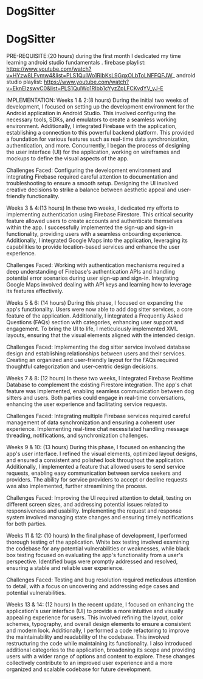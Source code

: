 # DogSitter
# DogSitter
PRE-REQUISITE:(20 hours)
during the first month I dedicated my time learning android studio fundamentals  .
firebase playlist:
https://www.youtube.com/watch?v=HYzw8LFvmw4&list=PLS1QulWo1RIbKsL9GqxOLbToLNFFQFJW_
android studio playlist:
https://www.youtube.com/watch?v=EknEIzswvC0&list=PLS1QulWo1RIbb1cYyzZpLFCKvdYV_yJ-E

IMPLEMENTATION:
Weeks 1 & 2:(8 hours)
During the initial two weeks of development, I focused on setting up the development environment for the Android application in Android Studio. This involved configuring the necessary tools, SDKs, and emulators to create a seamless working environment. Additionally, I integrated Firebase with the application, establishing a connection to this powerful backend platform. This provided a foundation for various features such as real-time data synchronization, authentication, and more. Concurrently, I began the process of designing the user interface (UI) for the application, working on wireframes and mockups to define the visual aspects of the app.

Challenges Faced: Configuring the development environment and integrating Firebase required careful attention to documentation and troubleshooting to ensure a smooth setup. Designing the UI involved creative decisions to strike a balance between aesthetic appeal and user-friendly functionality.

Weeks 3 & 4:(13 hours)
In these two weeks, I dedicated my efforts to implementing authentication using Firebase Firestore. This critical security feature allowed users to create accounts and authenticate themselves within the app. I successfully implemented the sign-up and sign-in functionality, providing users with a seamless onboarding experience. Additionally, I integrated Google Maps into the application, leveraging its capabilities to provide location-based services and enhance the user experience.

Challenges Faced: Working with authentication mechanisms required a deep understanding of Firebase's authentication APIs and handling potential error scenarios during user sign-up and sign-in. Integrating Google Maps involved dealing with API keys and learning how to leverage its features effectively.

Weeks 5 & 6: (14 hours)
During this phase, I focused on expanding the app's functionality. Users were now able to add dog sitter services, a core feature of the application. Additionally, I integrated a Frequently Asked Questions (FAQs) section with categories, enhancing user support and engagement. To bring the UI to life, I meticulously implemented XML layouts, ensuring that the visual elements aligned with the intended design.

Challenges Faced: Implementing the dog sitter service involved database design and establishing relationships between users and their services. Creating an organized and user-friendly layout for the FAQs required thoughtful categorization and user-centric design decisions.


Weeks 7 & 8: (12 hours)
In these two weeks, I integrated Firebase Realtime Database to complement the existing Firestore integration. The app's chat feature was implemented, enabling seamless communication between dog sitters and users. Both parties could engage in real-time conversations, enhancing the user experience and facilitating service requests.

Challenges Faced: Integrating multiple Firebase services required careful management of data synchronization and ensuring a coherent user experience. Implementing real-time chat necessitated handling message threading, notifications, and synchronization challenges.

Weeks 9 & 10: (13 hours)
During this phase, I focused on enhancing the app's user interface. I refined the visual elements, optimized layout designs, and ensured a consistent and polished look throughout the application. Additionally, I implemented a feature that allowed users to send service requests, enabling easy communication between service seekers and providers. The ability for service providers to accept or decline requests was also implemented, further streamlining the process.

Challenges Faced: Improving the UI required attention to detail, testing on different screen sizes, and addressing potential issues related to responsiveness and usability. Implementing the request and response system involved managing state changes and ensuring timely notifications for both parties.


Weeks 11 & 12: (10 hours)
In the final phase of development, I performed thorough testing of the application.
White box testing involved examining the codebase for any potential vulnerabilities or weaknesses, while black box testing focused on evaluating the app's functionality from a user's perspective. Identified bugs were promptly addressed and resolved, ensuring a stable and reliable user experience.

Challenges Faced: Testing and bug resolution required meticulous attention to detail, with a focus on uncovering and addressing edge cases and potential vulnerabilities.

Weeks 13 & 14: (12 hours)
In the recent update, I focused on enhancing the application's user interface (UI) to provide a more intuitive and visually appealing experience for users. This involved refining the layout, color schemes, typography, and overall design elements to ensure a consistent and modern look.
Additionally, I performed a code refactoring to improve the maintainability and readability of the codebase. This involved restructuring the code while maintaining its functionality. I also introduced additional categories to the application, broadening its scope and providing users with a wider range of options and content to explore.
These changes collectively contribute to an improved user experience and a more organized and scalable codebase for future development.